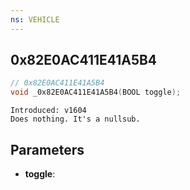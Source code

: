 ```yaml
---
ns: VEHICLE
---
```

## 0x82E0AC411E41A5B4

```c
// 0x82E0AC411E41A5B4
void _0x82E0AC411E41A5B4(BOOL toggle);
```

```
Introduced: v1604
Does nothing. It's a nullsub.
```

## Parameters
* **toggle**:

